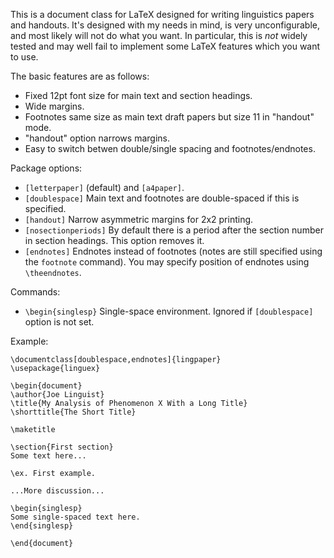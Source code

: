 This is a document class for LaTeX designed for writing linguistics
papers and handouts.  It's designed with my needs in mind, is very
unconfigurable, and most likely will not do what you want.  In
particular, this is *not* widely tested and may well fail to implement some
LaTeX features which you want to use.

The basic features are as follows:

* Fixed 12pt font size for main text and section headings.
* Wide margins.
* Footnotes same size as main text draft papers but size 11 in "handout" mode.
* "handout" option narrows margins.
* Easy to switch betwen double/single spacing and footnotes/endnotes.

Package options:

* `[letterpaper]` (default) and `[a4paper]`.
* `[doublespace]` Main text and footnotes are double-spaced if this is specified.
* `[handout]` Narrow asymmetric margins for 2x2 printing.
* `[nosectionperiods]` By default there is a period after the section number in section headings. This option removes it.
* `[endnotes]` Endnotes instead of footnotes (notes are still specified using the `footnote` command). You may specify position of endnotes using `\theendnotes`.

Commands:

* `\begin{singlesp}` Single-space environment. Ignored if `[doublespace]` option is not set.

Example:

    \documentclass[doublespace,endnotes]{lingpaper}
    \usepackage{linguex}

    \begin{document}
    \author{Joe Linguist}
    \title{My Analysis of Phenomenon X With a Long Title}
    \shorttitle{The Short Title}
    
    \maketitle

    \section{First section}
    Some text here...

    \ex. First example.

    ...More discussion...

    \begin{singlesp}
    Some single-spaced text here.
    \end{singlesp}

    \end{document}

